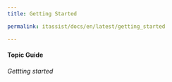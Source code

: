 ```yaml
---
title: Getting Started

permalink: itassist/docs/en/latest/getting_started

---
```

#### Topic Guide
###### Gettting started
